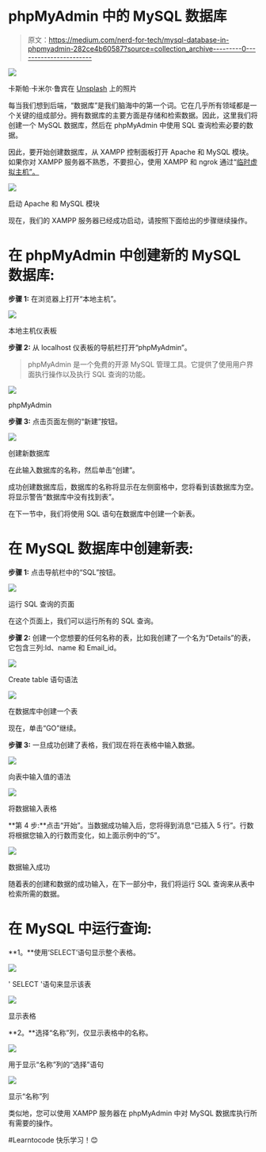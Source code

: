# phpMyAdmin 中的 MySQL 数据库

> 原文：<https://medium.com/nerd-for-tech/mysql-database-in-phpmyadmin-282ce4b60587?source=collection_archive---------0----------------------->

![](img/1ed4815d511d43bc3b8cdfea9c562314.png)

卡斯帕·卡米尔·鲁宾在 [Unsplash](https://unsplash.com?utm_source=medium&utm_medium=referral) 上的照片

每当我们想到后端，“数据库”是我们脑海中的第一个词。它在几乎所有领域都是一个关键的组成部分。拥有数据库的主要方面是存储和检索数据。因此，这里我们将创建一个 MySQL 数据库，然后在 phpMyAdmin 中使用 SQL 查询检索必要的数据。

因此，要开始创建数据库，从 XAMPP 控制面板打开 Apache 和 MySQL 模块。如果你对 XAMPP 服务器不熟悉，不要担心，使用 XAMPP 和 ngrok 通过“[临时虚拟主机”。](/@chiragrathi24/temporary-web-hosting-using-xampp-and-ngrok-86a28d0a1073)

![](img/fc799923b5951c3d58ca01430a3515c0.png)

启动 Apache 和 MySQL 模块

现在，我们的 XAMPP 服务器已经成功启动，请按照下面给出的步骤继续操作。

# **在 phpMyAdmin 中创建新的 MySQL 数据库:**

**步骤 1:** 在浏览器上打开“本地主机”。

![](img/c22d85fcca8510442693271f12cadba5.png)

本地主机仪表板

**步骤 2:** 从 localhost 仪表板的导航栏打开“phpMyAdmin”。

> phpMyAdmin 是一个免费的开源 MySQL 管理工具。它提供了使用用户界面执行操作以及执行 SQL 查询的功能。

![](img/6f4715df75890040348bd92d991728b6.png)

phpMyAdmin

**步骤 3:** 点击页面左侧的“新建”按钮。

![](img/e6db8b23989d320a5b0ec2a6530f3538.png)

创建新数据库

在此输入数据库的名称，然后单击“创建”。

成功创建数据库后，数据库的名称将显示在左侧窗格中，您将看到该数据库为空。将显示警告“数据库中没有找到表”。

在下一节中，我们将使用 SQL 语句在数据库中创建一个新表。

# **在 MySQL 数据库中创建新表:**

**步骤 1:** 点击导航栏中的“SQL”按钮。

![](img/a3e0f018657c5d35b1da359ff24c15a1.png)

运行 SQL 查询的页面

在这个页面上，我们可以运行所有的 SQL 查询。

**步骤 2:** 创建一个您想要的任何名称的表，比如我创建了一个名为“Details”的表，它包含三列:Id、name 和 Email_id。

![](img/1295fa4287da355bfe53769abf2e57e5.png)

Create table 语句语法

![](img/e2eccf22b77897e72a4f008455e53fb3.png)

在数据库中创建一个表

现在，单击“GO”继续。

**步骤 3:** 一旦成功创建了表格，我们现在将在表格中输入数据。

![](img/d7e58b29cfd728c3b4987aa2d9be2ebf.png)

向表中输入值的语法

![](img/fcc8a4ef08598cfdfcfef86d1772dab8.png)

将数据输入表格

**第 4 步:**点击“开始”。当数据成功输入后，您将得到消息“已插入 5 行”。行数将根据您输入的行数而变化，如上面示例中的“5”。

![](img/eea456c3aa00ffa8b0643daa3ea4fa58.png)

数据输入成功

随着表的创建和数据的成功输入，在下一部分中，我们将运行 SQL 查询来从表中检索所需的数据。

# **在 MySQL 中运行查询:**

**1。**使用‘SELECT’语句显示整个表格。

![](img/202a0090f1e7bc375623b53f2f060418.png)

' SELECT '语句来显示该表

![](img/4005c5ff26f1319859c44386a4d9353f.png)

显示表格

**2。**选择“名称”列，仅显示表格中的名称。

![](img/c986079d7e172ad82f882bd52acc6a65.png)

用于显示“名称”列的“选择”语句

![](img/6c21994fbbcb2a959e797f294e7296ab.png)

显示“名称”列

类似地，您可以使用 XAMPP 服务器在 phpMyAdmin 中对 MySQL 数据库执行所有需要的操作。

#Learntocode 快乐学习！😊